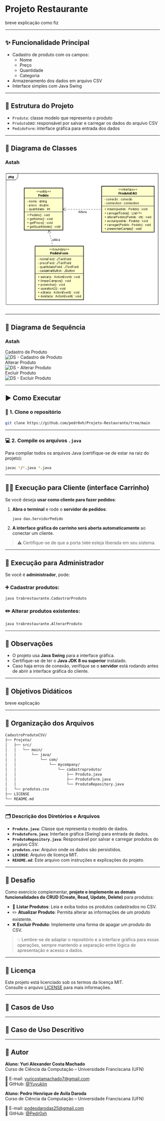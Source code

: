 # Projeto Restaurante

breve explicação como fiz

---

## ✨ Funcionalidade Principal

- Cadastro de produto com os campos:
  - Nome
  - Preço
  - Quantidade
  - Categoria
- Armazenamento dos dados em arquivo CSV
- Interface simples com Java Swing

---

## 🧱 Estrutura do Projeto

- `Produto`: classe modelo que representa o produto
- `ProdutoDAO`: responsável por salvar e carregar os dados do arquivo CSV
- `PedidoForm`: interface gráfica para entrada dos dados

---

## 📘 Diagrama de Classes

### Astah

![C - Cadastro de Produto](https://github.com/yuyukiin/faculdade-cc/blob/main/Projeto%20de%20Software/Restaurante/Diagramas/Diagramas%20Gerais/Diagrama%20de%20classe.png)

---

## 🔄 Diagrama de Sequência

### Astah  
Cadastro de Produto  
![DS - Cadastro de Produto](https://github.com/yuyukiin/faculdade-cc/blob/main/Projeto%20de%20Software/Restaurante/Diagramas/Diagramas%20de%20Sequ%C3%AAncia/Cadastro%20Pedido.png)  
Alterar Produto  
![DS - Alterar Produto](https://github.com/yuyukiin/faculdade-cc/blob/main/Projeto%20de%20Software/Restaurante/Diagramas/Diagramas%20de%20Sequ%C3%AAncia/Alterar%20Pedido.png)  
Excluir Produto  
![DS - Excluir Produto](https://github.com/yuyukiin/faculdade-cc/blob/main/Projeto%20de%20Software/Restaurante/Diagramas/Diagramas%20de%20Sequ%C3%AAncia/Excluir%20Pedido.png)

---

## ▶️ Como Executar

### 🔁 1. Clone o repositório

```bash
git clone https://github.com/pedr0xh/Projeto-Restaurante/tree/main
```

---

### 💻 2. Compile os arquivos `.java`

Para compilar todos os arquivos Java (certifique-se de estar na raiz do projeto):

```bash
javac */*.java *.java
```

---

## 🧑‍🍳 Execução para Cliente (interface Carrinho)

Se você deseja **usar como cliente para fazer pedidos**:

1. **Abra o terminal** e rode o **servidor de pedidos**:

   ```bash
   java dao.ServidorPedido
   ```

2. **A interface gráfica do carrinho será aberta automaticamente** ao conectar um cliente.

> ⚠️ Certifique-se de que a porta `5000` esteja liberada em seu sistema.

---

## 🔐 Execução para Administrador

Se você é **administrador**, pode:

### ➕ Cadastrar produtos:

```bash
java trabrestaurante.CadastrarProduto
```

### ✏️ Alterar produtos existentes:

```bash
java trabrestaurante.AlterarProduto
```

---

## 📝 Observações

- O projeto usa **Java Swing** para a interface gráfica.
- Certifique-se de ter o **Java JDK 8 ou superior** instalado.
- Caso haja erros de conexão, verifique se o **servidor** está rodando antes de abrir a interface gráfica do cliente.

---

## 🧠 Objetivos Didáticos

breve explicação

---

## 📂 Organização dos Arquivos

```
CadastroProdutoCSV/
├── Projeto/
│   ├── src/
│   │   └── main/
│   │       └── java/
│   │           └── com/
│   │               └── mycompany/
│   │                   └── cadastroproduto/
│   │                       ├── Produto.java
│   │                       ├── ProdutoForm.java
│   │                       └── ProdutoRepository.java
│   └── produtos.csv
├── LICENSE
└── README.md
```

---

### 🗂️ Descrição dos Diretórios e Arquivos

- **`Produto.java`**: Classe que representa o modelo de dados.
- **`ProdutoForm.java`**: Interface gráfica (Swing) para entrada de dados.
- **`ProdutoRepository.java`**: Responsável por salvar e carregar produtos do arquivo CSV.
- **`produtos.csv`**: Arquivo onde os dados são persistidos.
- **`LICENSE`**: Arquivo de licença MIT.
- **`README.md`**: Este arquivo com instruções e explicações do projeto.

---

## 🧩 Desafio

Como exercício complementar, **projete e implemente as demais funcionalidades do CRUD (Create, Read, Update, Delete)** para produtos:

- 📖 **Listar Produtos**: Leia e exiba todos os produtos cadastrados no CSV.
- ✏️ **Atualizar Produto**: Permita alterar as informações de um produto existente.
- ❌ **Excluir Produto**: Implemente uma forma de apagar um produto do CSV.

> 💡 Lembre-se de adaptar o repositório e a interface gráfica para essas operações, sempre mantendo a separação entre lógica de apresentação e acesso a dados.

---

## 📄 Licença

Este projeto está licenciado sob os termos da licença MIT.  
Consulte o arquivo [LICENSE](LICENSE) para mais informações.

---

## 📌 Casos de Uso

<!-- Adicione aqui a descrição detalhada dos casos de uso -->

---

## 📌 Caso de Uso Descritivo

<!-- Adicione aqui os casos de uso descritivos -->

---

## 👤 Autor

**Aluno: Yuri Alexander Costa Machado**  
Curso de Ciência da Computação – Universidade Franciscana (UFN)

📧 E-mail: yuricostamachado7@gmail.com  
🔗 GitHub: [@Yuyukiin](https://github.com/Yuyukiin)

**Aluno: Pedro Henrique de Avila Daroda**  
Curso de Ciência da Computação – Universidade Franciscana (UFN)

📧 E-mail: podesdarodas25@gmail.com  
🔗 GitHub: [@Pedr0xh](https://github.com/Pedr0xh)
